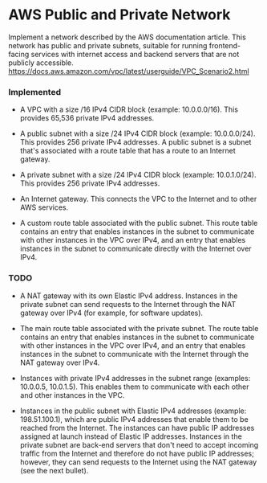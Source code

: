 # AWS Public and Private Network

Implement a network described by the AWS documentation article. This network has public and private subnets, suitable for running frontend-facing services with internet access and backend servers that are not publicly accessible. https://docs.aws.amazon.com/vpc/latest/userguide/VPC_Scenario2.html

### Implemented

* A VPC with a size /16 IPv4 CIDR block (example: 10.0.0.0/16). This provides 65,536 private IPv4 addresses.

* A public subnet with a size /24 IPv4 CIDR block (example: 10.0.0.0/24). This provides 256 private IPv4 addresses. A public subnet is a subnet that's associated with a route table that has a route to an Internet gateway.

* A private subnet with a size /24 IPv4 CIDR block (example: 10.0.1.0/24). This provides 256 private IPv4 addresses.

* An Internet gateway. This connects the VPC to the Internet and to other AWS services.

* A custom route table associated with the public subnet. This route table contains an entry that enables instances in the subnet to communicate with other instances in the VPC over IPv4, and an entry that enables instances in the subnet to communicate directly with the Internet over IPv4.


### TODO

* A NAT gateway with its own Elastic IPv4 address. Instances in the private subnet can send requests to the Internet through the NAT gateway over IPv4 (for example, for software updates).

* The main route table associated with the private subnet. The route table contains an entry that enables instances in the subnet to communicate with other instances in the VPC over IPv4, and an entry that enables instances in the subnet to communicate with the Internet through the NAT gateway over IPv4.

* Instances with private IPv4 addresses in the subnet range (examples: 10.0.0.5, 10.0.1.5). This enables them to communicate with each other and other instances in the VPC.

* Instances in the public subnet with Elastic IPv4 addresses (example: 198.51.100.1), which are public IPv4 addresses that enable them to be reached from the Internet. The instances can have public IP addresses assigned at launch instead of Elastic IP addresses. Instances in the private subnet are back-end servers that don't need to accept incoming traffic from the Internet and therefore do not have public IP addresses; however, they can send requests to the Internet using the NAT gateway (see the next bullet).


